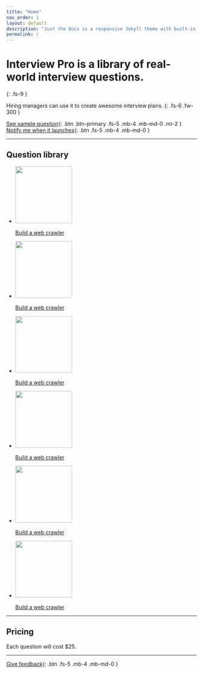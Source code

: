 ```yaml
---
title: "Home"
nav_order: 1
layout: default
description: "Just the Docs is a responsive Jekyll theme with built-in search that is easily customizable and hosted on GitHub Pages."
permalink: /
---
```


# **Interview Pro** is a library of real-world interview questions.
{: .fs-9 }

Hiring managers can use it to create awesome interview plans.
{: .fs-6 .fw-300 }

[See sample question](/build-a-web-crawler){: .btn .btn-primary .fs-5 .mb-4 .mb-md-0 .mr-2 } 
[Notify me when it launches](https://some-form){: .btn .fs-5 .mb-4 .mb-md-0 }

---

## Question library

<ul class="list-style-none">
    <li class="d-inline-block mr-1">
        <a href="/build-a-web-crawler">
            <img src="https://avatars2.githubusercontent.com/u/1569364?v=4" width="150" height="150"/>
            <p>Build a web crawler</p>
        </a>
    </li>
    <li class="d-inline-block mr-1">
        <a href="/build-a-web-crawler">
            <img src="https://avatars2.githubusercontent.com/u/1569364?v=4" width="150" height="150"/>
            <p>Build a web crawler</p>
        </a>
    </li>
    <li class="d-inline-block mr-1">
        <a href="/build-a-web-crawler">
            <img src="https://avatars2.githubusercontent.com/u/1569364?v=4" width="150" height="150"/>
            <p>Build a web crawler</p>
        </a>
    </li>
    <li class="d-inline-block mr-1">
        <a href="/build-a-web-crawler">
            <img src="https://avatars2.githubusercontent.com/u/1569364?v=4" width="150" height="150"/>
            <p>Build a web crawler</p>
        </a>
    </li>
    <li class="d-inline-block mr-1">
        <a href="/build-a-web-crawler">
            <img src="https://avatars2.githubusercontent.com/u/1569364?v=4" width="150" height="150"/>
            <p>Build a web crawler</p>
        </a>
    </li>
    <li class="d-inline-block mr-1">
        <a href="/build-a-web-crawler">
            <img src="https://avatars2.githubusercontent.com/u/1569364?v=4" width="150" height="150"/>
            <p>Build a web crawler</p>
        </a>
    </li>
</ul>


---


## Pricing

Each question will cost $25.


---


[Give feedback](https://feedback-form){: .btn .fs-5 .mb-4 .mb-md-0 }

